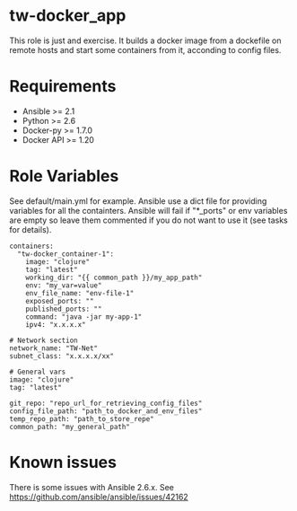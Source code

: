 # tw-docker_app
This role is just and exercise. It builds a docker image from a dockefile on remote hosts and start some containers from it, acconding to config files.

# Requirements

* Ansible >= 2.1
* Python >= 2.6
* Docker-py >= 1.7.0
* Docker API >= 1.20

# Role Variables

See default/main.yml for example. Ansible use a dict file for providing variables for all the containters. Ansible will fail if "*_ports" or env variables are empty so leave them commented if you do not want to use it (see tasks for details).

    containers:
      "tw-docker_container-1":
        image: "clojure"
        tag: "latest"
        working_dir: "{{ common_path }}/my_app_path"
        env: "my_var=value"
        env_file_name: "env-file-1"
        exposed_ports: ""
        published_ports: ""
        command: "java -jar my-app-1"
        ipv4: "x.x.x.x"

    # Network section
    network_name: "TW-Net"
    subnet_class: "x.x.x.x/xx"

    # General vars
    image: "clojure"
    tag: "latest"

    git_repo: "repo_url_for_retrieving_config_files"
    config_file_path: "path_to_docker_and_env_files"
    temp_repo_path: "path_to_store_repe"
    common_path: "my_general_path"

# Known issues
There is some issues with Ansible 2.6.x. See https://github.com/ansible/ansible/issues/42162
